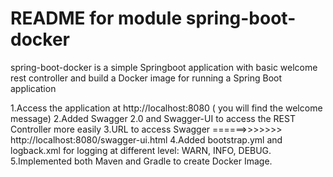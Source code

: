 README for module spring-boot-docker
===============================

spring-boot-docker is a simple Springboot application with basic welcome rest controller and build a Docker image for running a Spring Boot application

1.Access the application at http://localhost:8080 ( you will find the welcome message)
2.Added Swagger 2.0 and Swagger-UI to access the REST Controller more easily 
3.URL to access Swagger ======>>>>>>>   http://localhost:8080/swagger-ui.html
4.Added bootstrap.yml and logback.xml for logging at different level: WARN, INFO, DEBUG.
5.Implemented both Maven and Gradle to create Docker Image.
